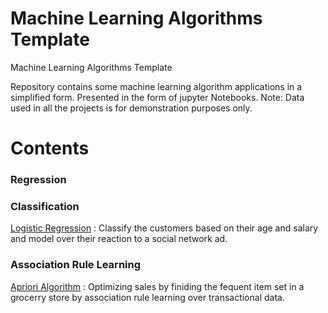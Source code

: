 # Machine Learning Algorithms Template
Machine Learning Algorithms Template


Repository contains some machine learning algorithm applications in a simplified form. Presented in the form of jupyter Notebooks.
Note: Data used in all the projects is for demonstration purposes only.

# Contents
### Regression
### Classification
 [Logistic Regression](https://github.com/rozhanam/ml-templates/blob/master/logistic_regression.ipynb) : Classify the customers based on their age and salary and model over their reaction to a social network ad.
### Association Rule Learning 
 [Apriori Algorithm](https://github.com/rozhanam/ml-templates/blob/master/Apriori.ipynb)  : Optimizing sales by finiding the fequent item set in a grocerry store by association rule learning over transactional data.

 




